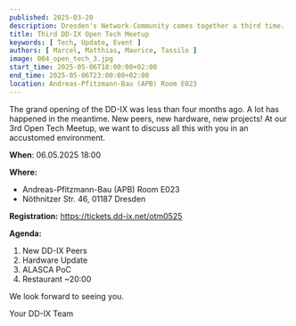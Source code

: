 ```yaml
---
published: 2025-03-20
description: Dresden's Network-Community comes together a third time.
title: Third DD-IX Open Tech Meetup
keywords: [ Tech, Update, Event ]
authors: [ Marcel, Matthias, Maurice, Tassilo ]
image: 004_open_tech_3.jpg
start_time: 2025-05-06T18:00:00+02:00
end_time: 2025-05-06T23:00:00+02:00
location: Andreas-Pfitzmann-Bau (APB) Room E023
---
```


The grand opening of the DD-IX was less than four months ago. A lot has happened in the meantime. New peers, new hardware, new projects! At our 3rd Open Tech Meetup, we want to discuss all this with you in an accustomed environment.

**When**: 06.05.2025 18:00

**Where:**

  - Andreas-Pfitzmann-Bau (APB) Room E023
  - Nöthnitzer Str. 46, 01187 Dresden

**Registration:** https://tickets.dd-ix.net/otm0525

**Agenda:**

1. New DD-IX Peers
2. Hardware Update
3. ALASCA PoC
4. Restaurant ~20:00

We look forward to seeing you.

Your DD-IX Team
